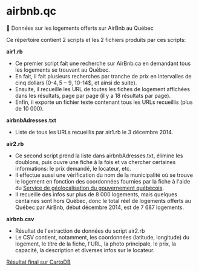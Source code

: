 airbnb.qc
=========

:rocket: Données sur les logements offerts sur AirBnb au Québec

Ce répertoire contient 2 scripts et les 2 fichiers produits par ces scripts:

**air1.rb**
  * Ce premier script fait une recherche sur AirBnb.ca en demandant tous les logements se trouvant au Québec.
  * En fait, il fait plusieurs recherches par tranche de prix en intervalles de cinq dollars (0-4$, 5-9$, 10-14$, et ainsi de suite).
  * Ensuite, il recueille les URL de toutes les fiches de logement affichées dans les résultats, page par page (il y a 18 résultats par page).
  * Enfin, il exporte un fichier texte contenant tous les URLs recueillis (plus de 10 000).

**airbnbAdresses.txt**
  * Liste de tous les URLs recueillis par air1.rb le 3 décembre 2014.

**air2.rb**
  * Ce second script prend la liste dans airbnbAdresses.txt, élimine les doublons, puis ouvre une fiche à la fois et va chercher certaines informations: le prix demandé, le locateur, etc.
  * Il effectue aussi une vérification du nom de la municipalité où se trouve le logement en fonction des coordonnées fournies par la fiche à l'aide du [Service de géolocalisation du gouvernement québécois](http://geoegl.msp.gouv.qc.ca/accueil/aideglo.htm).
  * Il recueille des infos sur plus de 8 000 logements, mais quelques centaines sont hors Québec, donc le total réel de logements offerts au Québec par AirBnb, début décembre 2014, est de 7 687 logements.
 
**airbnb.csv**
  * Résultat de l'extraction de données du script air2.rb
  * Le CSV contient, notamment, les coordonnées (latitude, longitude) du logement, le titre de la fiche, l'URL, la photo principale, le prix, la capacité, la description et diverses infos sur le locateur.

[Résultat final sur CartoDB](http://cdb.io/1yob6Nn)
